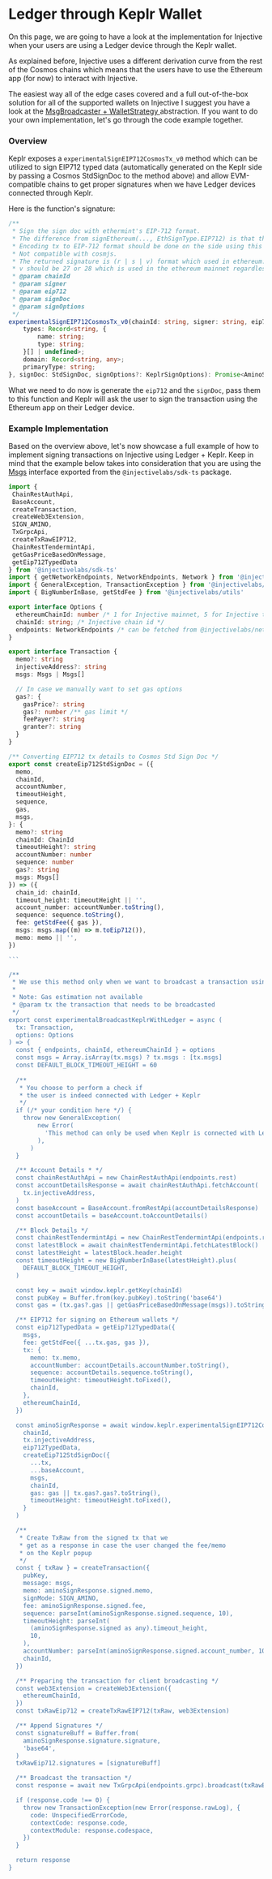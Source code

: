 # Ledger through Keplr Wallet

On this page, we are going to have a look at the implementation for Injective when your users are using a Ledger device through the Keplr wallet.&#x20;

As explained before, Injective uses a different derivation curve from the rest of the Cosmos chains which means that the users have to use the Ethereum app (for now) to interact with Injective.&#x20;

The easiest way all of the edge cases covered and a full out-of-the-box solution for all of the supported wallets on Injective I suggest you have a look at the [MsgBroadcaster + WalletStrategy ](../msgbroadcaster.md#msgbroadcaster-+-wallet-strategy)abstraction. If you want to do your own implementation, let's go through the code example together.&#x20;

### Overview

Keplr exposes a `experimentalSignEIP712CosmosTx_v0` method which can be utilized to sign EIP712 typed data (automatically generated on the Keplr side by passing a Cosmos StdSignDoc to the method above) and allow EVM-compatible chains to get proper signatures when we have Ledger devices connected through Keplr.&#x20;

Here is the function's signature:

```typescript
/**
 * Sign the sign doc with ethermint's EIP-712 format.
 * The difference from signEthereum(..., EthSignType.EIP712) is that this api returns a new sign doc changed by the user's fee setting and the signature for that sign doc.
 * Encoding tx to EIP-712 format should be done on the side using this api.
 * Not compatible with cosmjs.
 * The returned signature is (r | s | v) format which used in ethereum.
 * v should be 27 or 28 which is used in the ethereum mainnet regardless of chain.
 * @param chainId
 * @param signer
 * @param eip712
 * @param signDoc
 * @param signOptions
 */
experimentalSignEIP712CosmosTx_v0(chainId: string, signer: string, eip712: {
    types: Record<string, {
        name: string;
        type: string;
    }[] | undefined>;
    domain: Record<string, any>;
    primaryType: string;
}, signDoc: StdSignDoc, signOptions?: KeplrSignOptions): Promise<AminoSignResponse>;


```

What we need to do now is generate the `eip712` and the `signDoc`, pass them to this function and Keplr will ask the user to sign the transaction using the Ethereum app on their Ledger device.

### Example Implementation

Based on the overview above, let's now showcase a full example of how to implement signing transactions on Injective using Ledger + Keplr. Keep in mind that the example below takes into consideration that you are using the [Msgs](https://github.com/InjectiveLabs/injective-ts/blob/master/packages/sdk-ts/src/core/modules/msgs.ts#L60) interface exported from the `@injectivelabs/sdk-ts` package.

````typescript
import { 
 ChainRestAuthApi,
 BaseAccount,
 createTransaction,
 createWeb3Extension,
 SIGN_AMINO,
 TxGrpcApi,
 createTxRawEIP712,
 ChainRestTendermintApi,
 getGasPriceBasedOnMessage,
 getEip712TypedData
} from '@injectivelabs/sdk-ts'
import { getNetworkEndpoints, NetworkEndpoints, Network } from '@injectivelabs/networks'
import { GeneralException, TransactionException } from '@injectivelabs/exceptions'
import { BigNumberInBase, getStdFee } from '@injectivelabs/utils'

export interface Options {
  ethereumChainId: number /* 1 for Injective mainnet, 5 for Injective testnet */
  chainId: string; /* Injective chain id */
  endpoints: NetworkEndpoints /* can be fetched from @injectivelabs/networks based on the Network */
}

export interface Transaction {
  memo?: string
  injectiveAddress?: string
  msgs: Msgs | Msgs[]

  // In case we manually want to set gas options
  gas?: {
    gasPrice?: string
    gas?: number /** gas limit */
    feePayer?: string
    granter?: string
  }
}

/** Converting EIP712 tx details to Cosmos Std Sign Doc */
export const createEip712StdSignDoc = ({
  memo,
  chainId,
  accountNumber,
  timeoutHeight,
  sequence,
  gas,
  msgs,
}: {
  memo?: string
  chainId: ChainId
  timeoutHeight?: string
  accountNumber: number
  sequence: number
  gas?: string
  msgs: Msgs[]
}) => ({
  chain_id: chainId,
  timeout_height: timeoutHeight || '',
  account_number: accountNumber.toString(),
  sequence: sequence.toString(),
  fee: getStdFee({ gas }),
  msgs: msgs.map((m) => m.toEip712()),
  memo: memo || '',
})

```

/**
 * We use this method only when we want to broadcast a transaction using Ledger on Keplr for Injective
 *
 * Note: Gas estimation not available
 * @param tx the transaction that needs to be broadcasted
 */
export const experimentalBroadcastKeplrWithLedger = async (
  tx: Transaction,
  options: Options
) => {
  const { endpoints, chainId, ethereumChainId } = options
  const msgs = Array.isArray(tx.msgs) ? tx.msgs : [tx.msgs]
  const DEFAULT_BLOCK_TIMEOUT_HEIGHT = 60
  
  /**
   * You choose to perform a check if 
   * the user is indeed connected with Ledger + Keplr
   */
  if (/* your condition here */) {
    throw new GeneralException(
        new Error(
          'This method can only be used when Keplr is connected with Ledger',
        ),
      )
  }

  /** Account Details * */
  const chainRestAuthApi = new ChainRestAuthApi(endpoints.rest)
  const accountDetailsResponse = await chainRestAuthApi.fetchAccount(
    tx.injectiveAddress,
  )
  const baseAccount = BaseAccount.fromRestApi(accountDetailsResponse)
  const accountDetails = baseAccount.toAccountDetails()

  /** Block Details */
  const chainRestTendermintApi = new ChainRestTendermintApi(endpoints.rest)
  const latestBlock = await chainRestTendermintApi.fetchLatestBlock()
  const latestHeight = latestBlock.header.height
  const timeoutHeight = new BigNumberInBase(latestHeight).plus(
    DEFAULT_BLOCK_TIMEOUT_HEIGHT,
  )

  const key = await window.keplr.getKey(chainId)
  const pubKey = Buffer.from(key.pubKey).toString('base64')
  const gas = (tx.gas?.gas || getGasPriceBasedOnMessage(msgs)).toString()

  /** EIP712 for signing on Ethereum wallets */
  const eip712TypedData = getEip712TypedData({
    msgs,
    fee: getStdFee({ ...tx.gas, gas }),
    tx: {
      memo: tx.memo,
      accountNumber: accountDetails.accountNumber.toString(),
      sequence: accountDetails.sequence.toString(),
      timeoutHeight: timeoutHeight.toFixed(),
      chainId,
    },
    ethereumChainId,
  })

  const aminoSignResponse = await window.keplr.experimentalSignEIP712CosmosTx_v0(
    chainId, 
    tx.injectiveAddress,
    eip712TypedData,
    createEip712StdSignDoc({
      ...tx,
      ...baseAccount,
      msgs,
      chainId,
      gas: gas || tx.gas?.gas?.toString(),
      timeoutHeight: timeoutHeight.toFixed(),
    }
  )

  /**
   * Create TxRaw from the signed tx that we
   * get as a response in case the user changed the fee/memo
   * on the Keplr popup
   */
  const { txRaw } = createTransaction({
    pubKey,
    message: msgs,
    memo: aminoSignResponse.signed.memo,
    signMode: SIGN_AMINO,
    fee: aminoSignResponse.signed.fee,
    sequence: parseInt(aminoSignResponse.signed.sequence, 10),
    timeoutHeight: parseInt(
      (aminoSignResponse.signed as any).timeout_height,
      10,
    ),
    accountNumber: parseInt(aminoSignResponse.signed.account_number, 10),
    chainId,
  })

  /** Preparing the transaction for client broadcasting */
  const web3Extension = createWeb3Extension({
    ethereumChainId,
  })
  const txRawEip712 = createTxRawEIP712(txRaw, web3Extension)

  /** Append Signatures */
  const signatureBuff = Buffer.from(
    aminoSignResponse.signature.signature,
    'base64',
  )
  txRawEip712.signatures = [signatureBuff]

  /** Broadcast the transaction */
  const response = await new TxGrpcApi(endpoints.grpc).broadcast(txRawEip712)

  if (response.code !== 0) {
    throw new TransactionException(new Error(response.rawLog), {
      code: UnspecifiedErrorCode,
      contextCode: response.code,
      contextModule: response.codespace,
    })
  }

  return response
}
````
